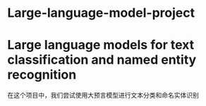 # Large-language-model-project
Large language models for text classification and named entity recognition
====
在这个项目中，我们尝试使用大预言模型进行文本分类和命名实体识别

